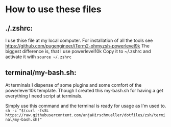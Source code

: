 # How to use these files

## ./.zshrc:
I use thise file at my local computer. For installation of all the tools see https://github.com/pugengineer/iTerm2-ohmyzsh-powerlevel9k The biggest difference is, that I use powerlevel10k
Copy it to ~/.zshrc and activate it with `source ~/.zshrc`

## terminal/my-bash.sh:
At terminals I dispense of some plugins and some comfort of the powerlever10k template. Though I created this my-bash.sh for having a get everything I need script at terminals.

Simply use  this command and the terminal is ready for usage as I'm used to. 
`sh -c "$(curl -fsSL https://raw.githubusercontent.com/anjaHirschmueller/dotfiles/zsh/terminal/my-bash.sh)"`


